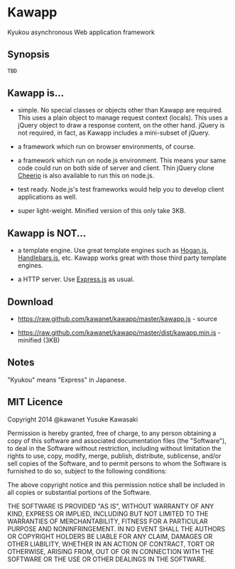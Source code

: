 # Kawapp

Kyukou asynchronous Web application framework

## Synopsis

```js
TBD
```

## Kawapp is...

* simple. No special classes or objects other than Kawapp are required.
  This uses a plain object to manage request context (locals).
  This uses a jQuery object to draw a response content, on the other hand.
  jQuery is not required, in fact, as Kawapp includes a mini-subset of jQuery.

* a framework which run on browser environments, of course.

* a framework which run on node.js environment.
  This means your same code could run on both side of server and client.
  Thin jQuery clone [Cheerio](https://npmjs.org/package/cheerio) is also
  available to run this on node.js.

* test ready.
  Node.js's test frameworks would help you to develop client applications as well.

* super light-weight. Minified version of this only take 3KB.

## Kawapp is NOT...

* a template engine. Use great template engines such as
  [Hogan.js](http://twitter.github.io/hogan.js/),
  [Handlebars.js](http://handlebarsjs.com), etc.
  Kawapp works great with those third party template engines.

* a HTTP server. Use [Express.js](http://expressjs.com) as usual.

## Download

* https://raw.github.com/kawanet/kawapp/master/kawapp.js -
  source

* https://raw.github.com/kawanet/kawapp/master/dist/kawapp.min.js -
  minified (3KB)

## Notes

"Kyukou" means "Express" in Japanese.

## MIT Licence

Copyright 2014 @kawanet Yusuke Kawasaki

Permission is hereby granted, free of charge, to any person obtaining
a copy of this software and associated documentation files (the
"Software"), to deal in the Software without restriction, including
without limitation the rights to use, copy, modify, merge, publish,
distribute, sublicense, and/or sell copies of the Software, and to
permit persons to whom the Software is furnished to do so, subject to
the following conditions:

The above copyright notice and this permission notice shall be
included in all copies or substantial portions of the Software.

THE SOFTWARE IS PROVIDED "AS IS", WITHOUT WARRANTY OF ANY KIND,
EXPRESS OR IMPLIED, INCLUDING BUT NOT LIMITED TO THE WARRANTIES OF
MERCHANTABILITY, FITNESS FOR A PARTICULAR PURPOSE AND
NONINFRINGEMENT. IN NO EVENT SHALL THE AUTHORS OR COPYRIGHT HOLDERS BE
LIABLE FOR ANY CLAIM, DAMAGES OR OTHER LIABILITY, WHETHER IN AN ACTION
OF CONTRACT, TORT OR OTHERWISE, ARISING FROM, OUT OF OR IN CONNECTION
WITH THE SOFTWARE OR THE USE OR OTHER DEALINGS IN THE SOFTWARE.
